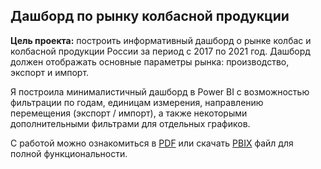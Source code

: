 ## Дашборд по рынку колбасной продукции

**Цель проекта:** построить информативный дашборд о рынке колбас и колбасной продукции России за период с 2017 по 2021 год. Дашборд должен отображать основные параметры рынка: производство, экспорт и импорт.  

Я построила минималистичный дашборд в Power BI с возможностью фильтрации по годам, единицам измерения, направлению перемещения (экспорт / импорт), а также некоторыми дополнительными фильтрами для отдельных графиков.  

С работой можно ознакомиться в [PDF](http://example.com/) или скачать [PBIX](http://example.com/) файл для полной функциональности.
